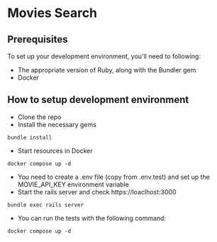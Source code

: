 # Movies Search

## Prerequisites

To set up your development environment, you'll need to following:

- The appropriate version of Ruby, along with the Bundler gem
- Docker

## How to setup development environment
- Clone the repo
- Install the necessary gems
```
bundle install
```
- Start resources in Docker
```
docker compose up -d
```
- You need to create a .env file (copy from .env.test) and set up the MOVIE_API_KEY environment variable
- Start the rails server and check https://loaclhost:3000
```
bundle exec rails server
```
- You can run the tests with the following command:
```
docker compose up -d
```